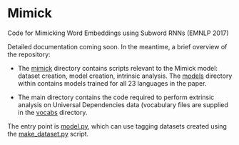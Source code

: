 # Mimick
Code for Mimicking Word Embeddings using Subword RNNs (EMNLP 2017)

Detailed documentation coming soon. In the meantime, a brief overview of the repository:

- The [mimick](mimick) directory contains scripts relevant to the Mimick model: dataset creation, model creation, intrinsic analysis. The [models](mimick/models) directory within contains models trained for all 23 languages in the paper.

- The main directory contains the code required to perform extrinsic analysis on Universal Dependencies data (vocabulary files are supplied in the [vocabs](vocabs) directory.

The entry point is [model.py](model.py), which can use tagging datasets created using the [make_dataset.py](make_dataset.py) script.
